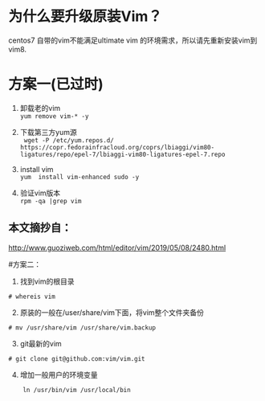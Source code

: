 # 为什么要升级原装Vim？  

centos7 自带的vim不能满足ultimate vim 的环境需求，所以请先重新安装vim到vim8.  

# 方案一(已过时)  

1. 卸载老的vim  
`yum remove vim-* -y`  

2. 下载第三方yum源  
`
wget -P /etc/yum.repos.d/  https://copr.fedorainfracloud.org/coprs/lbiaggi/vim80-ligatures/repo/epel-7/lbiaggi-vim80-ligatures-epel-7.repo`  

3. install vim  
`
yum  install vim-enhanced sudo -y
`  
4. 验证vim版本  
`
rpm -qa |grep vim
`  

## 本文摘抄自：    

http://www.guoziweb.com/html/editor/vim/2019/05/08/2480.html  

#方案二：

1. 找到vim的根目录  

```
# whereis vim  
```  
2. 原装的一般在/user/share/vim下面，将vim整个文件夹备份  
```
# mv /usr/share/vim /usr/share/vim.backup
```  
3. git最新的vim  

```
# git clone git@github.com:vim/vim.git
```
4. 增加一般用户的环境变量  
```
    ln /usr/bin/vim /usr/local/bin
```
